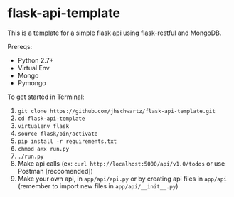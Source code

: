 # flask-api-template

This is a template for a simple flask api using flask-restful and MongoDB.

Prereqs:
- Python 2.7+
- Virtual Env
- Mongo
- Pymongo

To get started in Terminal:
1. `git clone https://github.com/jhschwartz/flask-api-template.git`
2. `cd flask-api-template`
3. `virtualenv flask`
4. `source flask/bin/activate`
5. `pip install -r requirements.txt`
6. `chmod a+x run.py`
7. `./run.py`
8. Make api calls (ex: `curl http://localhost:5000/api/v1.0/todos` or use Postman [reccomended])
9. Make your own api, in `app/api/api.py` or by creating api files in `app/api` (remember to import new files in `app/api/__init__.py`)

